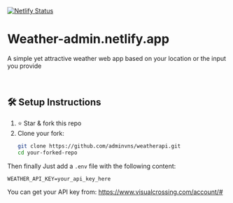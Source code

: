 [![Netlify Status](https://api.netlify.com/api/v1/badges/a56587df-4041-4679-b28e-2ef04bec5194/deploy-status)](https://app.netlify.com/projects/weather-admin/deploys)
# Weather-admin.netlify.app
A simple yet attractive weather web app based on your location or the input you provide

<br>


## 🛠️ Setup Instructions

1. ⭐️ Star & fork this repo  
2. Clone your fork:
   ```bash
   git clone https://github.com/adminvns/weatherapi.git
   cd your-forked-repo
   ```

Then finally Just add a `.env` file with the following content:

```env
WEATHER_API_KEY=your_api_key_here
```

You can get your API key from:
https://www.visualcrossing.com/account/#
